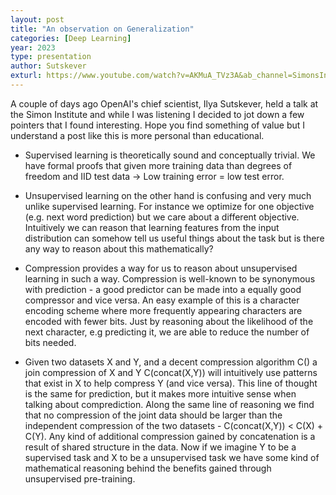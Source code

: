 ```yaml
---
layout: post
title: "An observation on Generalization"
categories: [Deep Learning]
year: 2023
type: presentation
author: Sutskever
exturl: https://www.youtube.com/watch?v=AKMuA_TVz3A&ab_channel=SimonsInstitute
---
```

A couple of days ago OpenAI's chief scientist, Ilya Sutskever, held a talk at the Simon Institute and while I was listening I decided to jot down a few pointers that I found interesting. Hope you find something of value but I understand a post like this is more personal than educational.

- Supervised learning is theoretically sound and conceptually trivial. We have formal proofs that given more training data than degrees of freedom and IID test data -> Low training error = low test error. 

- Unsupervised learning on the other hand is confusing and very much unlike supervised learning. For instance we optimize for one objective (e.g. next word prediction) but we care about a different objective. Intuitively we can reason that learning features from the input distribution can somehow tell us useful things about the task but is there any way to reason about this mathematically?

- Compression provides a way for us to reason about unsupervised learning in such a way. Compression is well-known to be synonymous with prediction - a good predictor can be made into a equally good compressor and vice versa. An easy example of this is a character encoding scheme where more frequently appearing characters are encoded with fewer bits. Just by reasoning about the likelihood of the next character, e.g predicting it, we are able to reduce the number of bits needed. 

- Given two datasets X and Y, and a decent compression algorithm C() a join compression of X and Y C(concat(X,Y)) will intuitively use patterns that exist in X to help compress Y (and vice versa). This line of thought is the same for prediction, but it makes more intuitive sense when talking about comprediction. Along the same line of reasoning we find that no compression of the joint data should be larger than the independent compression of the two datasets - C(concat(X,Y)) < C(X) + C(Y). Any kind of additional compression gained by concatenation is a result of shared structure in the data. Now if we imagine Y to be a supervised task and X to be a unsupervised task we have some kind of mathematical reasoning behind the benefits gained through unsupervised pre-training. 

